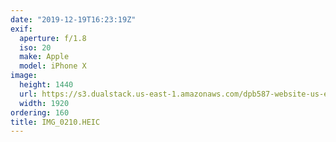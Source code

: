 ```yaml
---
date: "2019-12-19T16:23:19Z"
exif:
  aperture: f/1.8
  iso: 20
  make: Apple
  model: iPhone X
image:
  height: 1440
  url: https://s3.dualstack.us-east-1.amazonaws.com/dpb587-website-us-east-1/asset/gallery/2019-south-america/414280d3-a722-ba77-2558-69771b2bc7d9~1920.jpg
  width: 1920
ordering: 160
title: IMG_0210.HEIC
---
```

